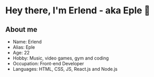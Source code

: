 # Hey there, I'm Erlend - aka Eple 👋

## About me
- Name: Erlend 
- Alias: Eple
- Age: 22
- Hobby: Music, video games, gym and coding
- Occupation: Front-end Developer
- Languages: HTML, CSS, JS, React.js and Node.js 
